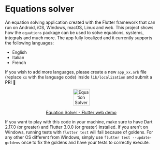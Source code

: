 # Equations solver

An equation solving application created with the Flutter framework that can run on Android, iOS, Windows, macOS, Linux and web. This project shows how the `equations` package can be used to solve equations, systems, integrals and much more. The app fully localized and it currently supports the following languages:

  - English
  - Italian
  - French

If you wish to add more languages, please create a new `app_xx.arb` file (replace `xx` with the language code) inside `lib/localization` and submit a PR! :rocket:

<p align="center"><img src="https://raw.githubusercontent.com/albertodev01/equations/master/assets/circle_logo.svg" alt="Equation Solver logo" width="55" height="55" /></p>
<p align="center"><a href="https://albertodev01.github.io/equations/">Equation Solver - Flutter web demo</a></p>

If you want to play with this code in your machine, make sure to have Dart 2.17.0 (or greater) and Flutter 3.0.0 (or greater) installed. If you aren't on Windows, running tests with `flutter test` will fail because of goldens. For any other OS different from Windows, simply use `flutter test --update-goldens` once to fix the goldens and have your tests to correctly execute.